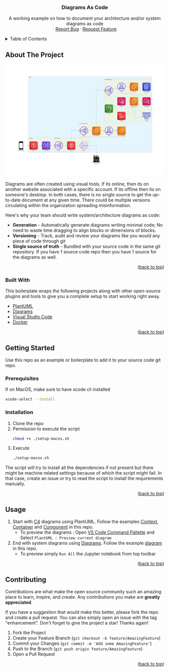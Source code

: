 <div id="top"></div>
<!--
*** Thanks for checking out the Best-README-Template. If you have a suggestion
*** that would make this better, please fork the repo and create a pull request
*** or simply open an issue with the tag "enhancement".
*** Don't forget to give the project a star!
*** Thanks again! Now go create something AMAZING! :D
-->


<!-- PROJECT LOGO -->
<br />
<div align="center">

  <h3 align="center">Diagrams As Code</h3>

  <p align="center">
    A working example on how to document your architecture and/or system diagrams as code
    <br />
    ·
    <a href="https://github.com/bKash-developer/bkash-diagrams-as-code-boilerplate/issues">Report Bug</a>
    ·
    <a href="https://github.com/bKash-developer/bkash-diagrams-as-code-boilerplate/issues">Request Feature</a>
  </p>
</div>



<!-- TABLE OF CONTENTS -->
<details>
  <summary>Table of Contents</summary>
  <ol>
    <li>
      <a href="#about-the-project">About The Project</a>
      <ul>
        <li><a href="#built-with">Built With</a></li>
      </ul>
    </li>
    <li>
      <a href="#getting-started">Getting Started</a>
      <ul>
        <li><a href="#prerequisites">Prerequisites</a></li>
        <li><a href="#installation">Installation</a></li>
      </ul>
    </li>
    <li><a href="#usage">Usage</a></li>
    <li><a href="#contributing">Contributing</a></li>
  </ol>
</details>



<!-- ABOUT THE PROJECT -->
## About The Project

[![Product Name Screen Shot][product-screenshot]](https://github.com/bKash-developer/bkash-diagrams-as-code-boilerplate)

Diagrams are often created using visual tools. If its online, then its on another website associated with a specific account. If its offline then its on someone's desktop. In both cases, there is no single source to get the up-to-date document at any given time. There could be multiple versions circulating within the organization spreading misinformation.


Here's why your team should write system/architecture diagrams as code:
* **Generation** - Automatically generate diagrams writing minimal code; No need to waste time dragging to align blocks or dimensions of blocks. 
* **Versioning** - Track, audit and review your diagrams like you would any piece of code through git
* **Single source of truth** - Bundled with your source code in the same git repository. If you have 1 source code repo then you have 1 source for the diagrams as well.

<p align="right">(<a href="#top">back to top</a>)</p>

### Built With

This boilerplate wraps the following projects along with other open-source plugins and tools to give you a complete setup to start working right away.

* [PlantUML](https://github.com/plantuml/)
* [Diagrams](https://github.com/mingrammer/diagrams/)
* [Visual Studio Code](https://code.visualstudio.com/)
* [Docker](https://docker.com/)

<p align="right">(<a href="#top">back to top</a>)</p>

<!-- GETTING STARTED -->
## Getting Started

Use this repo as an example or boilerplate to add it to your source code git repo.

### Prerequisites

If on MacOS, make sure to have xcode cli installed
```sh
xcode-select --install
```

### Installation

1. Clone the repo
2. Permission to execute the script
   ```sh
   chmod +x ./setup-macos.sh
   ```
3. Execute
   ```sh
   ./setup-macos.sh
   ```

The script will try to install all the dependencies if not present but there might be machine related settings because of which the script might fail. In that case, create an issue or try to read the script to install the requirements manually.

<p align="right">(<a href="#top">back to top</a>)</p>


<!-- USAGE EXAMPLES -->
## Usage

1. Start with [C4](https://c4model.com/) diagrams using PlantUML. Follow the examples [Context](context.puml), [Container](container.puml) and [Component](component.puml) in this repo.
    - To preview the diagrams : Open [VS Code Command Pallette](https://code.visualstudio.com/docs/getstarted/userinterface#_command-palette) and Select `PlantUML : Preview current diagram`
3. End with system diagrams using [Diagrams](https://diagrams.mingrammer.com/). Follow the example [diagram](diagram.ipynb) in this repo.
    - To preview simply `Run All` the Jupyter notebook from top toolbar

<p align="right">(<a href="#top">back to top</a>)</p>


<!-- CONTRIBUTING -->
## Contributing

Contributions are what make the open source community such an amazing place to learn, inspire, and create. Any contributions you make are **greatly appreciated**.

If you have a suggestion that would make this better, please fork the repo and create a pull request. You can also simply open an issue with the tag "enhancement".
Don't forget to give the project a star! Thanks again!

1. Fork the Project
2. Create your Feature Branch (`git checkout -b feature/AmazingFeature`)
3. Commit your Changes (`git commit -m 'Add some AmazingFeature'`)
4. Push to the Branch (`git push origin feature/AmazingFeature`)
5. Open a Pull Request

<p align="right">(<a href="#top">back to top</a>)</p>

<!-- MARKDOWN LINKS & IMAGES -->
<!-- https://www.markdownguide.org/basic-syntax/#reference-style-links -->
[product-screenshot]: diagram.png
